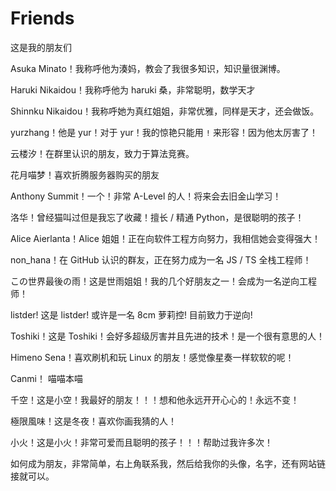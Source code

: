 # Friends

这是我的朋友们

Asuka Minato！我称呼他为湊妈，教会了我很多知识，知识量很渊博。

Haruki Nikaidou！我称呼他为 haruki 桑，非常聪明，数学天才

Shinnku Nikaidou！我称呼她为真红姐姐，非常优雅，同样是天才，还会做饭。

yurzhang！他是 yur！对于 yur！我的惊艳只能用 `!` 来形容！因为他太厉害了！

云楼汐！在群里认识的朋友，致力于算法竞赛。

花月喵梦！喜欢折腾服务器购买的朋友

Anthony Summit！一个！非常 A-Level 的人！将来会去旧金山学习！

洛华！曾经猫叫过但是我忘了收藏！擅长 / 精通 Python，是很聪明的孩子！

Alice Aierlanta！Alice 姐姐！正在向软件工程方向努力，我相信她会变得强大！

non_hana！在 GitHub 认识的群友，正在努力成为一名 JS / TS 全栈工程师！

この世界最後の雨！这是世雨姐姐！我的几个好朋友之一！会成为一名逆向工程师！

listder! 这是 listder! 或许是一名 8cm 萝莉控! 目前致力于逆向!

Toshiki！这是 Toshiki！会好多超级厉害并且先进的技术！是一个很有意思的人！

Himeno Sena！喜欢刷机和玩 Linux 的朋友！感觉像星奏一样软软的呢！

Canmi！ 喵喵本喵

千空！这是小空！我最好的朋友！！！想和他永远开开心心的！永远不变！

極限風味！这是冬夜！喜欢你画我猜的人！

小火！这是小火！非常可爱而且聪明的孩子！！！帮助过我许多次！

如何成为朋友，非常简单，右上角联系我，然后给我你的头像，名字，还有网站链接就可以。

